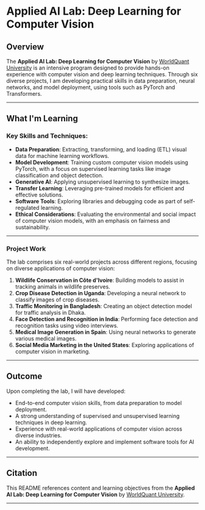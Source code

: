 # Applied AI Lab: Deep Learning for Computer Vision

## Overview  

The **Applied AI Lab: Deep Learning for Computer Vision** by [WorldQuant University](https://www.wqu.edu/) is an intensive program designed to provide hands-on experience with computer vision and deep learning techniques. Through six diverse projects, I am developing practical skills in data preparation, neural networks, and model deployment, using tools such as PyTorch and Transformers.  

---

## What I'm Learning  

### Key Skills and Techniques:  
- **Data Preparation**: Extracting, transforming, and loading (ETL) visual data for machine learning workflows.  
- **Model Development**: Training custom computer vision models using PyTorch, with a focus on supervised learning tasks like image classification and object detection.  
- **Generative AI**: Applying unsupervised learning to synthesize images.  
- **Transfer Learning**: Leveraging pre-trained models for efficient and effective solutions.  
- **Software Tools**: Exploring libraries and debugging code as part of self-regulated learning.  
- **Ethical Considerations**: Evaluating the environmental and social impact of computer vision models, with an emphasis on fairness and sustainability.  

---

### Project Work  

The lab comprises six real-world projects across different regions, focusing on diverse applications of computer vision:  

1. **Wildlife Conservation in Côte d'Ivoire**: Building models to assist in tracking animals in wildlife preserves.  
2. **Crop Disease Detection in Uganda**: Developing a neural network to classify images of crop diseases.  
3. **Traffic Monitoring in Bangladesh**: Creating an object detection model for traffic analysis in Dhaka.  
4. **Face Detection and Recognition in India**: Performing face detection and recognition tasks using video interviews.  
5. **Medical Image Generation in Spain**: Using neural networks to generate various medical images.  
6. **Social Media Marketing in the United States**: Exploring applications of computer vision in marketing.  

---

## Outcome  

Upon completing the lab, I will have developed:  
- End-to-end computer vision skills, from data preparation to model deployment.  
- A strong understanding of supervised and unsupervised learning techniques in deep learning.  
- Experience with real-world applications of computer vision across diverse industries.  
- An ability to independently explore and implement software tools for AI development.  

---

## Citation  

This README references content and learning objectives from the **Applied AI Lab: Deep Learning for Computer Vision** by [WorldQuant University](https://www.wqu.edu/ai-lab-computer-vision?utm_campaign=AI%20Lab%20Launch&utm_source=piazza).  

---  
